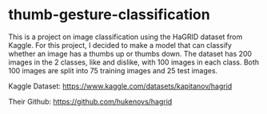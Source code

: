 # thumb-gesture-classification

This is a project on image classification using the HaGRID dataset from Kaggle. For this project, I decided to make a model that can classify whether an image has a thumbs up or thumbs down. The dataset has 200 images in the 2 classes, like and dislike, with 100 images in each class. Both 100 images are split into 75 training images and 25 test images.

Kaggle Dataset:
https://www.kaggle.com/datasets/kapitanov/hagrid

Their Github:
https://github.com/hukenovs/hagrid
